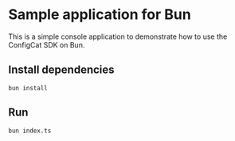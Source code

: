 # Sample application for Bun

This is a simple console application to demonstrate how to use the ConfigCat SDK on Bun.

## Install dependencies

```
bun install
```

## Run 

```
bun index.ts
```